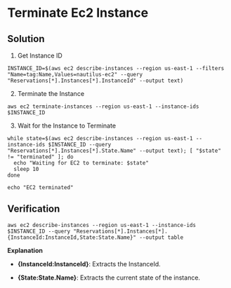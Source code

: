 # Terminate Ec2 Instance

## Solution

1. Get Instance ID

```
INSTANCE_ID=$(aws ec2 describe-instances --region us-east-1 --filters "Name=tag:Name,Values=nautilus-ec2" --query "Reservations[*].Instances[*].InstanceId" --output text)

```

2. Terminate the Instance

```
aws ec2 terminate-instances --region us-east-1 --instance-ids $INSTANCE_ID

```

3. Wait for the Instance to Terminate

```
while state=$(aws ec2 describe-instances --region us-east-1 --instance-ids $INSTANCE_ID --query "Reservations[*].Instances[*].State.Name" --output text); [ "$state" != "terminated" ]; do
  echo "Waiting for EC2 to terminate: $state"
  sleep 10
done

echo "EC2 terminated"

```

## Verification

```
aws ec2 describe-instances --region us-east-1 --instance-ids $INSTANCE_ID --query "Reservations[*].Instances[*].{InstanceId:InstanceId,State:State.Name}" --output table

```

**Explanation**

- **{InstanceId:InstanceId}**: Extracts the InstanceId.

- **{State:State.Name}**: Extracts the current state of the instance.
